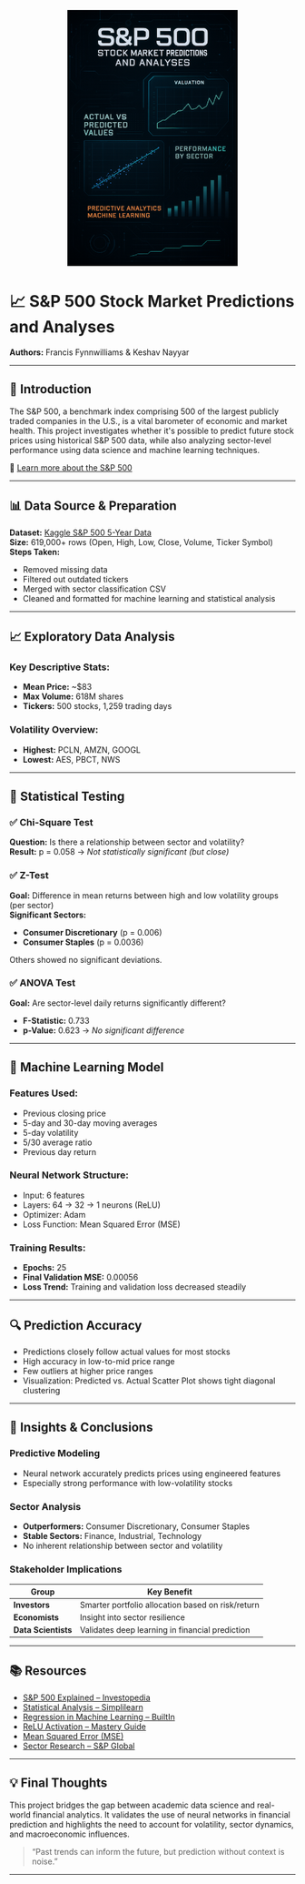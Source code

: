 <p align="center">
  <a href="https://silentcobra44.github.io/">
    <img src="images/preview.png" alt="S&P 500 Project Preview" width="300">
  </a>
</p>


# 📈 S&P 500 Stock Market Predictions and Analyses

**Authors:** Francis Fynnwilliams & Keshav Nayyar

---

## 🧠 Introduction

The S&P 500, a benchmark index comprising 500 of the largest publicly traded companies in the U.S., is a vital barometer of economic and market health. This project investigates whether it's possible to predict future stock prices using historical S&P 500 data, while also analyzing sector-level performance using data science and machine learning techniques.

🔗 [Learn more about the S&P 500](https://www.investopedia.com/terms/s/sp500.asp)

---

## 📊 Data Source & Preparation

**Dataset:** [Kaggle S&P 500 5-Year Data](https://www.kaggle.com/datasets/camnugent/sandp500)  
**Size:** 619,000+ rows (Open, High, Low, Close, Volume, Ticker Symbol)  
**Steps Taken:**
- Removed missing data
- Filtered out outdated tickers
- Merged with sector classification CSV
- Cleaned and formatted for machine learning and statistical analysis

---

## 📈 Exploratory Data Analysis

### Key Descriptive Stats:
- **Mean Price:** ~$83
- **Max Volume:** 618M shares
- **Tickers:** 500 stocks, 1,259 trading days

### Volatility Overview:
- **Highest:** PCLN, AMZN, GOOGL
- **Lowest:** AES, PBCT, NWS

---

## 🧪 Statistical Testing

### ✅ Chi-Square Test
**Question:** Is there a relationship between sector and volatility?  
**Result:** p = 0.058 → *Not statistically significant (but close)*

### ✅ Z-Test
**Goal:** Difference in mean returns between high and low volatility groups (per sector)  
**Significant Sectors:**
- **Consumer Discretionary** (p = 0.006)
- **Consumer Staples** (p = 0.0036)

Others showed no significant deviations.

### ✅ ANOVA Test
**Goal:** Are sector-level daily returns significantly different?  
- **F-Statistic:** 0.733  
- **p-Value:** 0.623 → *No significant difference*

---

## 🤖 Machine Learning Model

### Features Used:
- Previous closing price
- 5-day and 30-day moving averages
- 5-day volatility
- 5/30 average ratio
- Previous day return

### Neural Network Structure:
- Input: 6 features
- Layers: 64 → 32 → 1 neurons (ReLU)
- Optimizer: Adam
- Loss Function: Mean Squared Error (MSE)

### Training Results:
- **Epochs:** 25
- **Final Validation MSE:** 0.00056  
- **Loss Trend:** Training and validation loss decreased steadily

---

## 🔍 Prediction Accuracy

- Predictions closely follow actual values for most stocks
- High accuracy in low-to-mid price range
- Few outliers at higher price ranges
- Visualization: Predicted vs. Actual Scatter Plot shows tight diagonal clustering

---

## 🧠 Insights & Conclusions

### Predictive Modeling
- Neural network accurately predicts prices using engineered features
- Especially strong performance with low-volatility stocks

### Sector Analysis
- **Outperformers:** Consumer Discretionary, Consumer Staples
- **Stable Sectors:** Finance, Industrial, Technology
- No inherent relationship between sector and volatility

### Stakeholder Implications
| Group           | Key Benefit |
|----------------|-------------|
| **Investors**  | Smarter portfolio allocation based on risk/return |
| **Economists** | Insight into sector resilience |
| **Data Scientists** | Validates deep learning in financial prediction |

---

## 📚 Resources

- [S&P 500 Explained – Investopedia](https://www.investopedia.com/terms/s/sp500.asp)  
- [Statistical Analysis – Simplilearn](https://www.simplilearn.com/what-is-statistical-analysis-article)  
- [Regression in Machine Learning – BuiltIn](https://builtin.com/data-science/regression-machine-learning)  
- [ReLU Activation – Mastery Guide](https://machinelearningmastery.com/rectified-linear-activation-function-for-deep-learning-neural-networks)  
- [Mean Squared Error (MSE)](https://builtin.com/machine-learning/loss-functions)  
- [Sector Research – S&P Global](https://www.spglobal.com/spdji/en/documents/research/research-the-impact-of-the-global-economy-on-the-sp-500.pdf)

---

## 💡 Final Thoughts

This project bridges the gap between academic data science and real-world financial analytics. It validates the use of neural networks in financial prediction and highlights the need to account for volatility, sector dynamics, and macroeconomic influences.

> “Past trends can inform the future, but prediction without context is noise.”

---